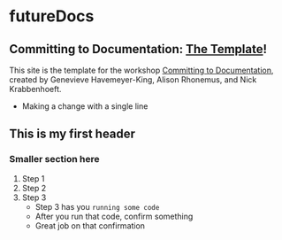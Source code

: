 # futureDocs
## Committing to Documentation: [The Template](https://ctodocs.github.io/futureDocs/)!
This site is the template for the workshop [Committing to Documentation](https://ctodocs.github.io/ctod/), created by Genevieve Havemeyer-King, Alison Rhonemus, and Nick Krabbenhoeft. 

- Making a change with a single line


## This is my first header

### Smaller section here
1. Step 1
2. Step 2
3. Step 3
    - Step 3 has you `running some code`
    - After you run that code, confirm something
    - Great job on that confirmation